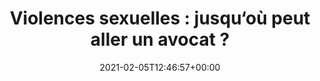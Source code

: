 ---
isIndex: false
title: "Violences sexuelles : jusqu‘où peut aller un avocat ?"
date: 2021-02-05T12:46:57+00:00
concerned:
  - sophie-rey-gascon
press:
  title: Mediapart
  url: https://www.mediapart.fr/journal/france/040221/violences-sexuelles-jusqu-ou-peut-aller-un-avocat?onglet=full
---